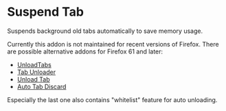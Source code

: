 # Suspend Tab

Suspends background old tabs automatically to save memory usage.

Currently this addon is not maintained for recent versions of Firefox. There are possible alternative addons for Firefox 61 and later:

* [UnloadTabs](https://addons.mozilla.org/firefox/addon/unload-tabs/)
* [Tab Unloader](https://addons.mozilla.org/firefox/addon/tab-unloader-we/)
* [Unload Tab](https://addons.mozilla.org/firefox/addon/unload-tab/)
* [Auto Tab Discard](https://addons.mozilla.org/firefox/addon/auto-tab-discard/)

Especially the last one also contains "whitelist" feature for auto unloading.
